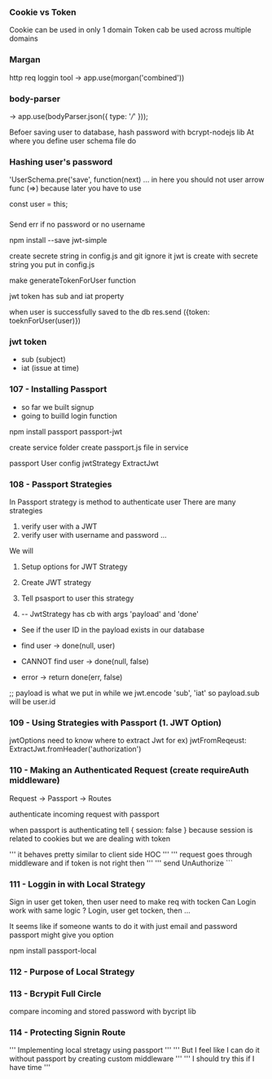 ### Cookie vs Token
Cookie can be used in only 1 domain
Token cab be used across multiple domains


### Margan
http req loggin tool -> app.use(morgan('combined'))

### body-parser
-> app.use(bodyParser.json({ type: '*/*' }));

Befoer saving user to database, hash password with bcrypt-nodejs lib
At where you define user schema file do 

### Hashing user's password
'UserSchema.pre('save', function(next) ...
in here you should not user arrow func (=>) because later you have to use

const user = this;

### 
Send err if no password or no username


npm install --save jwt-simple

create secrete string in config.js and git ignore it
jwt is create with secrete string you put in config.js

make generateTokenForUser function

jwt token has sub and iat property

when user is successfully saved to the db res.send ({token: toeknForUser(user)})

### jwt token
- sub (subject)
- iat (issue at time) 

### 107 - Installing Passport
- so far we built signup
- going to builld login function

npm install passport passport-jwt

create service folder
create passport.js file in service

passport
User
config
jwtStrategy
ExtractJwt

### 108 - Passport Strategies
In Passport strategy is method to authenticate user
There are many strategies
1. verify user with a JWT
2. verify user with username and password
...
 
 We will
 1. Setup options for JWT Strategy
 2. Create JWT strategy
 3. Tell psasport to user this strategy

 2. -- JwtStrategy has cb with args 'payload' and 'done'
 - See if the user ID in the payload exists in our database

 - find user -> done(null, user)
 - CANNOT find user -> done(null, false)
 - error -> return done(err, false)
 
 ;; payload is what we put in while we jwt.encode 'sub', 'iat'
 so payload.sub will be user.id


### 109 - Using Strategies with Passport (1. JWT Option)

jwtOptions need to know where to extract Jwt 
for ex) jwtFromReqeust: ExtractJwt.fromHeader('authorization')

### 110 - Making an Authenticated Request (create requireAuth middleware)

Request -> Passport -> Routes

authenticate incoming request with passport

when passport is authenticating tell { session: false }
because session is related to cookies but we are dealing with token

''' it behaves pretty similar to client side HOC '''
''' request goes through middleware and if token is not right then '''
''' send UnAuthorize ```

### 111 - Loggin in with Local Strategy

Sign in user get token, then user need to make req with tocken
Can Login work with same logic ?
Login, user get tocken, then ...

It seems like if someone wants to do it with just email and password 
passport might give you option

npm install passport-local

### 112 - Purpose of Local Strategy
### 113 - Bcrypit Full Circle 
compare incoming and stored password with bycript lib

### 114 - Protecting Signin Route

''' Implementing local stretagy using passport '''
''' But I feel like I can do it without passport by creating custom middleware '''
''' I should try this if I have time '''


